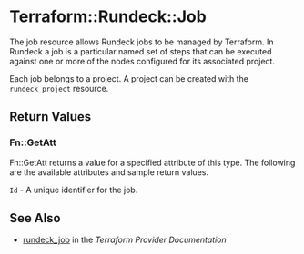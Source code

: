 # Terraform::Rundeck::Job

The job resource allows Rundeck jobs to be managed by Terraform. In Rundeck a job is a particular
named set of steps that can be executed against one or more of the nodes configured for its
associated project.

Each job belongs to a project. A project can be created with the `rundeck_project` resource.

## Return Values

### Fn::GetAtt

Fn::GetAtt returns a value for a specified attribute of this type. The following are the available attributes and sample return values.

`Id` - A unique identifier for the job.

## See Also

* [rundeck_job](https://www.terraform.io/docs/providers/rundeck/r/job.html) in the _Terraform Provider Documentation_